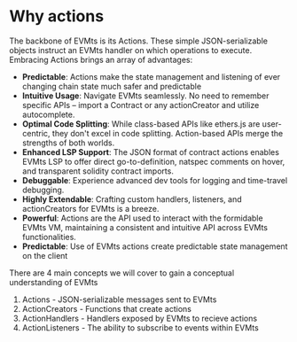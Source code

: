 # Why actions

The backbone of EVMts is its Actions. These simple JSON-serializable objects instruct an EVMts handler on which operations to execute. Embracing Actions brings an array of advantages:

- **Predictable**: Actions make the state management and listening of ever changing chain state much safer and predictable
- **Intuitive Usage**: Navigate EVMts seamlessly. No need to remember specific APIs – import a Contract or any actionCreator and utilize autocomplete.
- **Optimal Code Splitting**: While class-based APIs like ethers.js are user-centric, they don't excel in code splitting. Action-based APIs merge the strengths of both worlds.
- **Enhanced LSP Support**: The JSON format of contract actions enables EVMts LSP to offer direct go-to-definition, natspec comments on hover, and transparent solidity contract imports.
- **Debuggable**: Experience advanced dev tools for logging and time-travel debugging.
- **Highly Extendable**: Crafting custom handlers, listeners, and actionCreators for EVMts is a breeze.
- **Powerful**: Actions are the API used to interact with the formidable EVMts VM, maintaining a consistent and intuitive API across EVMts functionalities.
- **Predictable**: Use of EVMts actions create predictable state management on the client

There are 4 main concepts we will cover to gain a conceptual understanding of EVMts

1. Actions - JSON-serializable messages sent to EVMts
2. ActionCreators - Functions that create actions
3. ActionHandlers - Handlers exposed by EVMts to recieve actions
4. ActionListeners - The ability to subscribe to events within EVMts

